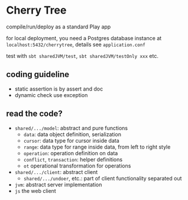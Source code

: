# Cherry Tree


compile/run/deploy as a standard Play app

for local deployment, you need a Postgres database instance at `localhost:5432/cherrytree`, details see `application.conf`

test with `sbt sharedJVM/test`, `sbt sharedJVM/testOnly xxx` etc.

## coding guideline

* static assertion is by assert and doc
* dynamic check use exception


## read the code?

* `shared/.../model`: abstract and pure functions
    * `data`: data object definition, serialization
    * `cursor`: data type for cursor inside data
    * `range`: data type for range inside data, from left to right style
    * `operation`: operation definition on data
    * `conflict`, `transaction`: helper definitions
    * `ot` operational transformation for operations
* `shared/.../client`: abstract client
    * `shared/.../undoer`, etc.: part of client functionality separated out
* `jvm`: abstract server implementation
* `js` the web client

